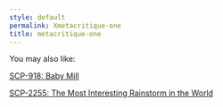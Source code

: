 ```yaml
---
style: default
permalink: Xmetacritique-one
title: metacritique-one
---
```

You may also like:

[SCP-918: Baby Mill](http://scp-wiki.net/scp-918)

[SCP-2255: The Most Interesting Rainstorm in the World](http://scp-wiki.net/scp-2255)
